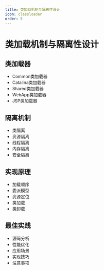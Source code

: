```yaml
---
title: 类加载机制与隔离性设计
icon: classloader
order: 5
---
```


# 类加载机制与隔离性设计

## 类加载器
- Common类加载器
- Catalina类加载器
- Shared类加载器
- WebApp类加载器
- JSP类加载器

## 隔离机制
- 类隔离
- 资源隔离
- 线程隔离
- 内存隔离
- 安全隔离

## 实现原理
- 加载顺序
- 委派模型
- 资源定位
- 类加载
- 类卸载

## 最佳实践
- 源码分析
- 性能优化
- 应用场景
- 实现技巧
- 注意事项

